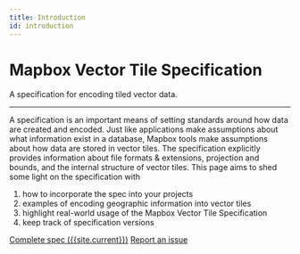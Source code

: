 ```yaml
---
title: Introduction
id: introduction
---
```


# Mapbox Vector Tile Specification

A specification for encoding tiled vector data. 

---

A specification is an important means of setting standards around how data are created and encoded. Just like applications make assumptions about what information exist in a database, Mapbox tools make assumptions about how data are stored in vector tiles. The specification explicitly provides information about file formats & extensions, projection and bounds, and the internal structure of vector tiles. This page aims to shed some light on the specification with

1. how to incorporate the spec into your projects
1. examples of encoding geographic information into vector tiles
1. highlight real-world usage of the Mapbox Vector Tile Specification
1. keep track of specification versions

<a class="button fill-green icon clipboard" href="{{site.version_url}}{{site.current}}/">Complete spec ({{site.current}})</a> <a class="button stroke quiet icon alert" href="{{site.spec_url}}issues/">Report an issue</a>